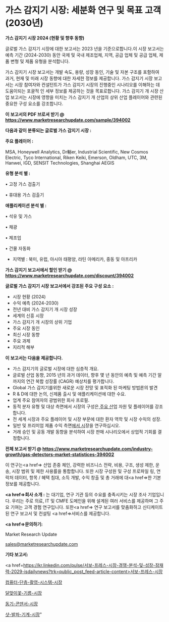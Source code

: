 # 가스 감지기 시장: 세분화 연구 및 목표 고객(2030년)

<strong>가스 감지기 시장 2024 (현황 및 향후 동향)</strong>

글로벌 가스 감지기 시장에 대한 보고서는 2023 년을 기준으로합니다.이 시장 보고서는 예측 기간 (2024-2030) 동안 국제 및 국내 제조업체, 지역, 공급 업체 및 공급 업체, 제품 변형 및 제품 유형을 분석합니다.

가스 감지기 시장 보고서는 개발 속도, 용량, 성장 동인, 기술 및 자본 구조를 포함하여 과거, 현재 및 미래 시장 동향에 대한 자세한 정보를 제공합니다. 가스 감지기 시장 보고서는 시장 참여자와 컨설턴트가 가스 감지기 시장의 진행중인 시나리오를 이해하는 데 도움이되는 포괄적 인 세부 정보를 제공하는 것을 목표로합니다. 가스 감지기 개 시장 산업 보고서는 시장에 영향을 미치는 가스 감지기 개 산업의 상위 산업 플레이어와 관련된 중요한 구성 요소를 강조합니다.



<strong>이 보고서의 PDF 브로셔 받기 @ <a href=https://www.marketresearchupdate.com/sample/394002>https://www.marketresearchupdate.com/sample/394002</a></strong>



<strong>다음과 같이 분류되는 글로벌 가스 감지기 시장 :</strong>



<strong>주요 플레이어 :</strong>

MSA, Honeywell Analytics, Dr輍er, Industrial Scientific, New Cosmos Electric, Tyco International, Riken Keiki, Emerson, Oldham, UTC, 3M, Hanwei, IGD, SENSIT Technologies, Shanghai AEGIS



<strong>유형 분석 별 :</strong>

• 고정 가스 검출기

• 휴대용 가스 검출기



<strong>애플리케이션 분석 별 :</strong>

• 석유 및 가스

• 채광

• 제조업

• 건물 자동화

<ul>
  <li>지역별 : 북미, 유럽, 아시아 태평양, 라틴 아메리카, 중동 및 아프리카</li>
</ul>


<strong>가스 감지기 보고서에서 할인 받기 @ <a href=https://www.marketresearchupdate.com/discount/394002>https://www.marketresearchupdate.com/discount/394002</a></strong>



<strong>글로벌 가스 감지기 시장 보고서에서 강조된 주요 구성 요소 :</strong>
<ul>
  <li>시장 현황 (2024)</li>
  <li>수익 예측 (2024-2030)</li>
  <li>전년 대비 가스 감지기 개 시장 성장</li>
  <li>세계의 신흥 시장</li>
  <li>가스 감지기 개 시장의 상위 기업</li>
  <li>주요 시장 동인</li>
  <li>최신 시장 동향</li>
  <li>주요 과제</li>
  <li>지리적 해부</li>
</ul>


<strong>이 보고서는 다음을 제공합니다.</strong>
<ul>
  <li>가스 감지기의 글로벌 시장에 대한 심층적 개요.</li>
  <li>글로벌 산업 동향, 2015 년의 과거 데이터, 향후 몇 년 동안의 예측 및 예측 기간 말까지의 연간 복합 성장률 (CAGR) 예상치를 평가합니다.</li>
  <li>Global 가스 감지기를위한 새로운 시장 전망 및 표적화 된 마케팅 방법론의 발견</li>
  <li>R &amp; D에 대한 논의, 신제품 출시 및 애플리케이션에 대한 수요.</li>
  <li>업계 주요 참여자의 광범위한 회사 프로필.</li>
  <li>동적 분자 유형 및 대상 측면에서 시장의 구성은<a href=> 주요 산</a>업 자원 및 플레이어를 강조합니다.</li>
  <li>전 세계 시장과 주요 플레이어 및 시장 부문에 대한 환자 역학 및 시장 수익의 성장.</li>
  <li>일반 및 프리미엄 제품 수익 측면<a href=>에서 시</a>장을 연구하십시오.</li>
  <li>거래 승인 및 공동 개발 동향을 분석하여 시장 판매 시나리오에서 상업적 기회를 결정합니다.</li>
</ul>



<strong>전체 보고서 받기 @ <a href=https://www.marketresearchupdate.com/industry-growth/gas-detectors-market-statistices-394002>https://www.marketresearchupdate.com/industry-growth/gas-detectors-market-statistices-394002</a></strong>

이 연구는<a href=> 산업 존중</a> 체인, 강력한 비즈니스 전략, 비용, 구조, 생성 제한, 운송, 시장 범위 및 제한 사용률을 통합합니다. 또한 시장 구성원 및 구성 프로파일 링, 연락처 데이터, 항목 / 혜택 침대, 소득 개발, 수익 창출 및 총 거래에 대<a href=>한 기본 </a>정보를 제공합니다.



<strong><a href=>회사 소</a>개 :</strong>
는 대기업, 연구 기관 등의 수요를 충족시키는 시장 조사 기업입니다. 우리는 주로 의료, IT 및 CMFE 도메인을 위해 설계된 여러 서비스를 제공하며 그 주요 기여는 고객 경험 연구입니다. 또한<a href=> 연구 보</a>고서를 맞춤화하고 신디케이트 된 연구 보고서 및 컨설팅 <a href=>서비스</a>를 제공합니다.



<strong><a href=>문의하기:</a></strong>

Market Research Update

sales@marketresearchupdate.com



<strong>기타 보고서:</strong>

<a href=https://kr.linkedin.com/pulse/서보-프레스-시장-경쟁-분석-및-성장-잠재력-2029-isdailynews?trk=public_post_feed-article-content>서보-프레스-시장</a>

<a href=https://www.linkedin.com/pulse/컴퓨터-단층-촬영-시스템-시장-동향-및-성장-전망-trendsetters-talk-360-analysis-1f/>컴퓨터-단층-촬영-시스템-시장</a>

<a href=https://www.linkedin.com/pulse/달맞이꽃-기름-시장-규모-및-성장-2023-consumer-connection-compendium-ana-okfff/>달맞이꽃-기름-시장</a>

<a href=https://www.linkedin.com/pulse/동기-콘덴서-시장-규모-및-성장-2023-survey-savvy-insights-360-analysis-cvwmf/>동기-콘덴서-시장</a>

<a href=https://www.linkedin.com/pulse/샷-발파-기계-시장-진입-전략-및-위험-평가2030년-market-matrix-musings-analysis-frljc/>샷-발파-기계-시장</a>"
